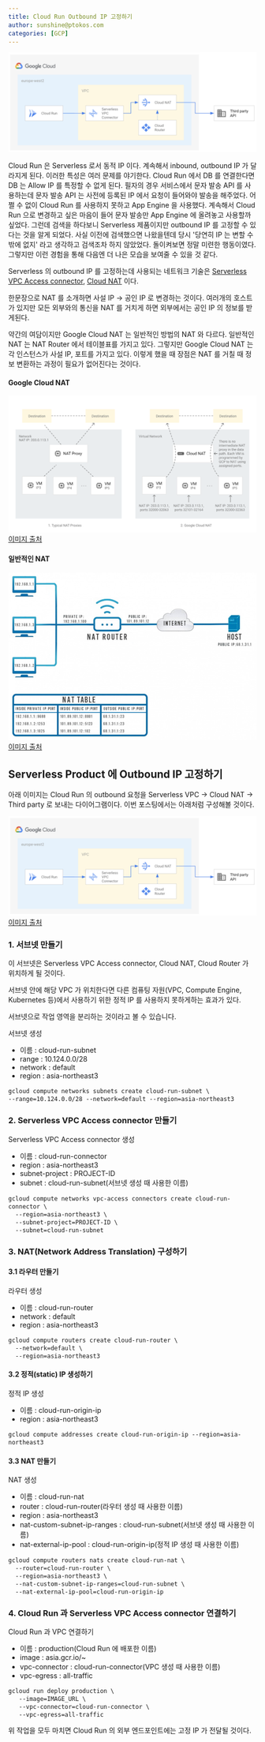 ```yaml
---
title: Cloud Run Outbound IP 고정하기
author: sunshine@ptokos.com
categories: [GCP]
---
```

![Alt text](/assets/img/gcp/cloud-run-static-ip/2.png)

Cloud Run 은 Serverless 로서 동적 IP 이다. 계속해서 inbound, outbound IP 가 달라지게 된다.
이러한 특성은 여러 문제를 야기한다. Cloud Run 에서 DB 를 연결한다면 DB 는 Allow IP 를 특정할 수 없게 된다.
필자의 경우 서비스에서 문자 발송 API 를 사용하는데 문자 발송 API 는 사전에 등록된 IP 에서 요청이 들어와야 발송을 해주었다.
어쩔 수 없이 Cloud Run 를 사용하지 못하고 App Engine 을 사용했다. 계속해서 Cloud Run 으로 변경하고 싶은 마음이 들어 문자 발송만 App Engine 에 올려놓고 사용할까 싶었다.
그런데 검색을 하다보니 Serverless 제품이지만 outbound IP 를 고정할 수 있다는 것을 알게 되었다. 
사실 이전에 검색했으면 나왔을텐데 당시 '당연히 IP 는 변할 수 밖에 없지' 라고 생각하고 검색조차 하지 않았었다.
돌이켜보면 정말 미련한 행동이였다. 그렇지만 이런 경험을 통해 다음엔 더 나은 모습을 보여줄 수 있을 것 같다.

Serverless 의 outbound IP 를 고정하는데 사용되는 네트워크 기술은 [Serverless VPC Access connector](https://cloud.google.com/vpc/docs/serverless-vpc-access), [Cloud NAT](https://cloud.google.com/nat/docs/overview) 이다.

한문장으로 NAT 를 소개하면 사설 IP -> 공인 IP 로 변경하는 것이다.
여러개의 호스트가 있지만 모든 외부와의 통신을 NAT 를 거치게 하면 외부에서는 공인 IP 의 정보를 받게된다.

약간의 여담이지만 Google Cloud NAT 는 일반적인 방법의 NAT 와 다르다.
일반적인 NAT 는 NAT Router 에서 테이블표를 가지고 있다. 
그렇지만 Google Cloud NAT 는 각 인스턴스가 사설 IP, 포트를 가지고 있다. 이렇게 했을 때 장점은 NAT 를 거칠 때 정보 변환하는 과정이 필요가 없어진다는 것이다.

#### Google Cloud NAT
![Alt text](/assets/img/gcp/cloud-run-static-ip/1.svg)
[이미지 출처](https://cloud.google.com/nat/docs/overview)

#### 일반적인 NAT
![Alt text](/assets/img/gcp/cloud-run-static-ip/3.jpeg)
[이미지 출처](https://brunch.co.kr/@sangjinkang/61)


## Serverless Product 에 Outbound IP 고정하기
아래 이미지는 Cloud Run 의 outbound 요청을 Serverless VPC -> Cloud NAT -> Third party 로 보내는 다이어그램이다.
이번 포스팅에서는 아래처럼 구성해볼 것이다.

![Alt text](/assets/img/gcp/cloud-run-static-ip/2.png)
[이미지 출처](https://medium.com/google-cloud/provisioning-cloud-run-with-cloud-nat-using-terraform-e6b8d678eb85)


### 1. 서브넷 만들기
이 서브넷은  Serverless VPC Access connector, Cloud NAT, Cloud Router 가 위치하게 될 것이다.

서브넷 안에 해당 VPC 가 위치한다면 다른 컴퓨팅 자원(VPC, Compute Engine, Kubernetes 등)에서 사용하기 위한 정적 IP 를 사용하지 못하게하는 효과가 있다.

서브넷으로 작업 영역을 분리하는 것이라고 볼 수 있습니다.

서브넷 생성

- 이름 : cloud-run-subnet
- range : 10.124.0.0/28
- network : default
- region : asia-northeast3

```
gcloud compute networks subnets create cloud-run-subnet \
--range=10.124.0.0/28 --network=default --region=asia-northeast3
```

### 2. Serverless VPC Access connector 만들기
Serverless VPC Access connector 생성

- 이름 : cloud-run-connector
- region : asia-northeast3
- subnet-project : PROJECT-ID
- subnet : cloud-run-subnet(서브넷 생성 때 사용한 이름)
```
gcloud compute networks vpc-access connectors create cloud-run-connector \
  --region=asia-northeast3 \
  --subnet-project=PROJECT-ID \
  --subnet=cloud-run-subnet
```


### 3. NAT(Network Address Translation) 구성하기 
#### 3.1 라우터 만들기
라우터 생성

- 이름 : cloud-run-router
- network : default
- region : asia-northeast3

```
gcloud compute routers create cloud-run-router \
  --network=default \
  --region=asia-northeast3
```

#### 3.2 정적(static) IP 생성하기
정적 IP 생성

- 이름 : cloud-run-origin-ip
- region : asia-northeast3

```
gcloud compute addresses create cloud-run-origin-ip --region=asia-northeast3
```

#### 3.3 NAT 만들기
NAT 생성
- 이름 : cloud-run-nat
- router : cloud-run-router(라우터 생성 때 사용한 이름)
- region : asia-northeast3
- nat-custom-subnet-ip-ranges : cloud-run-subnet(서브넷 생성 때 사용한 이름)
- nat-external-ip-pool : cloud-run-origin-ip(정적 IP 생성 때 사용한 이름)

```
gcloud compute routers nats create cloud-run-nat \
  --router=cloud-run-router \
  --region=asia-northeast3 \
  --nat-custom-subnet-ip-ranges=cloud-run-subnet \
  --nat-external-ip-pool=cloud-run-origin-ip
```

### 4. Cloud Run 과 Serverless VPC Access connector 연결하기
Cloud Run 과 VPC 연결하기
- 이름 : production(Cloud Run 에 배포한 이름)
- image : asia.gcr.io/~
- vpc-connector : cloud-run-connector(VPC 생성 때 사용한 이름)
- vpc-egress : all-traffic

```
gcloud run deploy production \
   --image=IMAGE_URL \
   --vpc-connector=cloud-run-connector \
   --vpc-egress=all-traffic
```


위 작업을 모두 마치면 Cloud Run 의 외부 엔드포인트에는 고정 IP 가 전달될 것이다.
